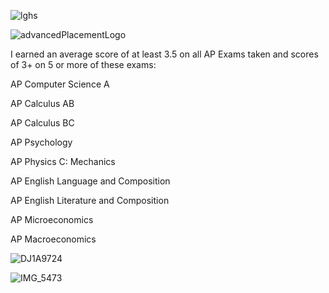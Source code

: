 ![lghs](https://user-images.githubusercontent.com/19508013/192879165-3e2335e3-fd9c-48a6-aa95-2fcfe82867b6.png)

![advancedPlacementLogo](https://user-images.githubusercontent.com/19508013/170845696-7b868aff-37a5-462b-8714-2f6cdae06acd.jpg)

I earned an average score of at least 3.5 on all AP Exams taken and scores of 3+ on 5 or more of these exams:

AP Computer Science A

AP Calculus AB

AP Calculus BC

AP Psychology

AP Physics C: Mechanics

AP English Language and Composition

AP English Literature and Composition

AP Microeconomics

AP Macroeconomics

![DJ1A9724](https://user-images.githubusercontent.com/19508013/169333446-3d3c0c70-2381-479f-add4-5d911f4bf546.jpeg)

![IMG_5473](https://user-images.githubusercontent.com/19508013/169333509-99aa48d6-1a46-41d0-9e25-49f34ea4738c.jpeg)
